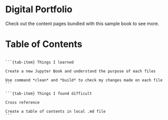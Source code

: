 # Digital Portfolio

Check out the content pages bundled with this sample book to see more.

# Table of Contents

```{tableofcontents}
```

````{tab-set}
```{tab-item} Things I learned

Create a new Jupyter Book and understand the purpose of each files

Use command *clean* and *build* to check my changes made on each file
```

```{tab-item} Things I found difficult

Cross reference

Create a table of contents in local .md file
```
````